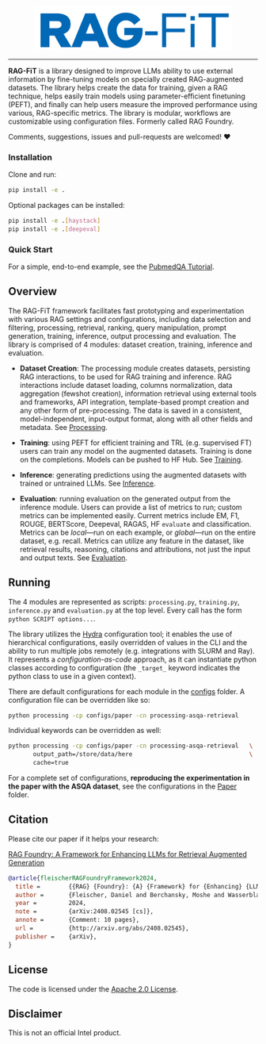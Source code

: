 <div align="center">
    <img src="assets/rag_fit.png" width="400"/>
</div>

----------

**RAG-FiT** is a library designed to improve LLMs ability to use external information by fine-tuning models on
specially created RAG-augmented datasets. The library helps create the data for training, given a RAG technique, helps
easily train models using parameter-efficient finetuning (PEFT), and finally can help users measure the improved
performance using various, RAG-specific metrics. The library is modular, workflows are customizable using configuration
files. Formerly called RAG Foundry.

Comments, suggestions, issues and pull-requests are welcomed! ❤️

### Installation
Clone and run:

```sh
pip install -e .
```

Optional packages can be installed:
```sh
pip install -e .[haystack]
pip install -e .[deepeval]
```

### Quick Start

For a simple, end-to-end example, see the [PubmedQA Tutorial](pubmed.md).

## Overview

The RAG-FiT framework facilitates fast prototyping and experimentation with various RAG settings and configurations,
including data selection and filtering, processing, retrieval, ranking, query manipulation, prompt generation, training,
inference, output processing and evaluation. The library is comprised of 4 modules: dataset creation, training,
inference and evaluation.

* **Dataset Creation**: The processing module creates datasets, persisting RAG interactions, to be used for RAG training
and inference. RAG interactions include dataset loading, columns normalization, data aggregation (fewshot creation),
information retrieval using external tools and frameworks, API integration, template-based prompt creation and any other
form of pre-processing. The data is saved in a consistent, model-independent, input-output format, along with all other
fields and metadata. See [Processing](processing.md).

* **Training**: using PEFT for efficient training and TRL (e.g. supervised FT) users can train any model on the augmented
datasets. Training is done on the completions. Models can be pushed to HF Hub. See [Training](training.md).

* **Inference**: generating predictions using the augmented datasets with trained or untrained LLMs. See [Inference](inference.md).

* **Evaluation**: running evaluation on the generated output from the inference module. Users can provide a list of
metrics to run; custom metrics can be implemented easily. Current metrics include EM, F1, ROUGE, BERTScore, Deepeval,
RAGAS, HF `evaluate` and classification. Metrics can be *local*—run on each example, or *global*—run on the entire
dataset, e.g. recall. Metrics can utilize any feature in the dataset, like retrieval results, reasoning,
citations and attributions, not just the input and output texts. See [Evaluation](evaluation.md).


## Running
The 4 modules are represented as scripts: `processing.py`, `training.py`, `inference.py` and `evaluation.py` at the top
level. Every call has the form `python SCRIPT options...`.

The library utilizes the [Hydra](https://hydra.cc/docs/intro/) configuration tool; it enables the use of hierarchical
configurations, easily overridden of values in the CLI and the ability to run multiple jobs remotely (e.g. integrations with
SLURM and Ray). It represents a *configuration-as-code* approach, as it can instantiate python classes according to
configuration (the `_target_` keyword indicates the python class to use in a given context).

There are default configurations for each module in the [configs](./configs/) folder. A configuration file can be
overridden like so:

```sh
python processing -cp configs/paper -cn processing-asqa-retrieval
```

Individual keywords can be overridden as well:
```sh
python processing -cp configs/paper -cn processing-asqa-retrieval   \
       output_path=/store/data/here                                 \
       cache=true
```

For a complete set of configurations, **reproducing the experimentation in the paper with the ASQA dataset**, see the
configurations in the [Paper](./configs/paper) folder.

## Citation

Please cite our paper if it helps your research:

[RAG Foundry: A Framework for Enhancing LLMs for Retrieval Augmented Generation](https://arxiv.org/abs/2408.02545)

```BibTex
@article{fleischerRAGFoundryFramework2024,
  title =        {{RAG} {Foundry}: {A} {Framework} for {Enhancing} {LLMs} for {Retrieval} {Augmented} {Generation}},
  author =       {Fleischer, Daniel and Berchansky, Moshe and Wasserblat, Moshe and Izsak, Peter},
  year =         2024,
  note =         {arXiv:2408.02545 [cs]},
  annote =       {Comment: 10 pages},
  url =          {http://arxiv.org/abs/2408.02545},
  publisher =    {arXiv},
}
```

## License

The code is licensed under the [Apache 2.0 License](LICENSE).

## Disclaimer

This is not an official Intel product.